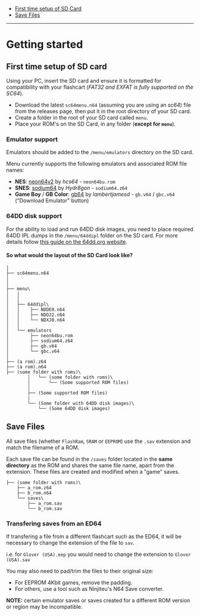 - [First time setup of SD Card](#first-time-setup-of-sd-card)
- [Save Files](#save-files)

---

# Getting started


## First time setup of SD card

Using your PC, insert the SD card and ensure it is formatted for compatibility with your flashcart (*FAT32 and EXFAT is fully supported on the SC64*).

- Download the latest `sc64menu.n64` (assuming you are using an *sc64*) file from the releases page, then put it in the root directory of your SD card.
- Create a folder in the root of your SD card called `menu`.
- Place your ROM's on the SD Card, in any folder (**except for `menu`**).


### Emulator support
Emulators should be added to the `/menu/emulators` directory on the SD card.

Menu currently supports the following emulators and associated ROM file names:
 - **NES**: [neon64v2](https://github.com/hcs64/neon64v2/releases) by *hcs64* - `neon64bu.rom`
 - **SNES**: [sodium64](https://github.com/Hydr8gon/sodium64/releases) by *Hydr8gon* - `sodium64.z64`
 - **Game Boy** / **GB Color**: [gb64](https://lambertjamesd.github.io/gb64/romwrapper/romwrapper.html) by *lambertjamesd* - `gb.v64` / `gbc.v64` ("Download Emulator" button)


### 64DD disk support
For the ability to load and run 64DD disk images, you need to place required 64DD IPL dumps in the `/menu/64ddipl` folder on the SD card.
For more details follow [this guide on the 64dd.org website](https://64dd.org/tutorial_sc64.html).


#### So what would the layout of the SD Card look like?
```SD:\
│
├── sc64menu.n64
│
│
├── menu\
│   │
│   │
│   ├── 64ddipl\
│   │    ├── NDDE0.n64
│   │    ├── NDDJ2.n64
│   │    └── NDXJ0.n64
│   │    
│   └── emulators
│        ├── neon64bu.rom
│        ├── sodium64.z64
│        ├── gb.v64
│        └── gbc.v64
│
├── (a rom).z64
├── (a rom).n64
├── (some folder with roms)\
        │   └── (some folder with roms)\
        |       └── (Some supported ROM files)
        │
        ├── (Some supported ROM files)
        |
        └── (Some folder with 64DD disk images)\
            └── (Some 64DD disk images)
```


## Save Files
All save files (whether `FlashRam`, `SRAM` or `EEPROM`) use the `.sav` extension and match the filename of a ROM.

Each save file can be found in the `/saves` folder located in the **same directory** as the ROM and shares the same file name, apart from the extension.
These files are created and modified when a "game" saves.

```
├── (some folder with roms)\
    ├── a_rom.z64
    ├── b_rom.n64
    └── saves\
        ├── a_rom.sav
        └── b_rom.sav
```

### Transfering saves from an ED64
If transfering a file from a different flashcart such as the ED64, it will be necessary to change the extension of the file to `sav`.

i.e. for `Glover (USA).eep` you would need to change the extension to `Glover (USA).sav`

You may also need to pad/trim the files to their original size:
- For EEPROM 4Kbit games, remove the padding.
- For others, use a tool such as Ninjiteu's N64 Save converter.

**NOTE:** certain emulator saves or saves created for a different ROM version or region may be incompatible.

